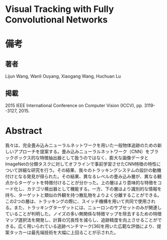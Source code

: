 # Visual Tracking with Fully Convolutional Networks

# 備考

## 著者

Lijun Wang, Wanli Ouyang, Xiaogang Wang, Huchuan Lu

## 掲載

2015 IEEE International Conference on Computer Vision (ICCV), pp. 3119--3127, 2015.

# Abstract

我々は、完全畳み込みニューラルネットワークを用いた一般物体追跡のための新しいアプローチを提案する。畳み込みニューラルネットワーク（CNN）をブラックボックス的な特徴抽出器として扱うのではなく、膨大な画像データとImageNetの分類タスクに対してオフラインで事前学習させたCNN特徴の特性について詳細な研究を行う。その結果、我々のトラッキングシステムの設計の動機付けとなる発見が得られた。その結果、異なるレベルの畳み込み層が、異なる観点からターゲットを特徴付けることが分かった。上の層はより意味的な特徴をコード化し、カテゴリ検出器として機能する。一方、下の層はより識別的な情報を持ち、ターゲットと類似の外観を持つ散乱物をよりよく分離することができる。この2つの層は、トラッキングの際に、スイッチ機構を用いて共同で使用される。また、トラッキングターゲットには、ニューロンのサブセットのみが関連していることが判明した。ノイズの多い無関係な特徴マップを除去するための特徴マップ選択法を開発し、計算の冗長性を減らし、追跡精度を向上させることができる。広く用いられている追跡ベンチマーク[36]を用いた広範な評価により、提案タッカーは最先端技術を大幅に上回ることが示された。

